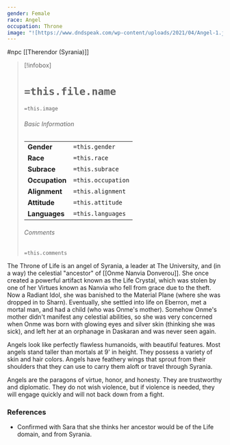 ```yaml
---
gender: Female
race: Angel
occupation: Throne
image: "![https://www.dndspeak.com/wp-content/uploads/2021/04/Angel-1.jpg|250](https://www.dndspeak.com/wp-content/uploads/2021/04/Angel-1.jpg)"
---
```

 #npc [[Therendor (Syrania)]]

> [!infobox]
> # `=this.file.name`
> `=this.image`
> ###### Basic Information
> |  |  |
> | ---- | ---- |
> | **Gender** | `=this.gender` |
> | **Race** | `=this.race` |
> | **Subrace** | `=this.subrace` |
> | **Occupation** | `=this.occupation` |
> | **Alignment** | `=this.alignment` |
> | **Attitude** | `=this.attitude` |
> | **Languages** | `=this.languages` |
> ###### Comments
> `=this.comments`

The Throne of Life is an angel of Syrania, a leader at The University, and (in a way) the celestial "ancestor" of [[Onme Nanvia Donverou]]. She once created a powerful artifact known as the Life Crystal, which was stolen by one of her Virtues known as Nanvia who fell from grace due to the theft. Now a Radiant Idol, she was banished to the Material Plane (where she was dropped in to Sharn). Eventually, she settled into life on Eberron, met a mortal man, and had a child (who was Onme's mother). Somehow Onme's mother didn't manifest any celestial abilities, so she was very concerned when Onme was born with glowing eyes and silver skin (thinking she was sick), and left her at an orphanage in Daskaran and was never seen again.

Angels look like perfectly flawless humanoids, with beautiful features. Most angels stand taller than mortals at 9' in height. They possess a variety of skin and hair colors. Angels have feathery wings that sprout from their shoulders that they can use to carry them aloft or travel through Syrania.

Angels are the paragons of virtue, honor, and honesty. They are trustworthy and diplomatic. They do not wish violence, but if violence is needed, they will engage quickly and will not back down from a fight.

### References

* Confirmed with Sara that she thinks her ancestor would be of the Life domain, and from Syrania.
